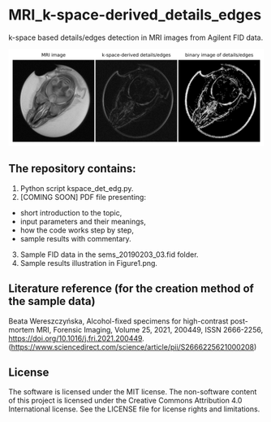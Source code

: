 # MRI_k-space-derived_details_edges
k-space based details/edges detection in MRI images from Agilent FID data.

![Figure1](Figure1.png)

## The repository contains:
1. Python script kspace_det_edg.py.
2. [COMING SOON] PDF file presenting:
- short introduction to the topic,
- input parameters and their meanings,
- how the code works step by step,
- sample results with commentary.
3. Sample FID data in the sems_20190203_03.fid folder.
4. Sample results illustration in Figure1.png.

## Literature reference (for the creation method of the sample data)
Beata Wereszczyńska, Alcohol-fixed specimens for high-contrast post-mortem MRI, Forensic Imaging, Volume 25, 2021, 200449, ISSN 2666-2256, https://doi.org/10.1016/j.fri.2021.200449. (https://www.sciencedirect.com/science/article/pii/S2666225621000208)

## License
The software is licensed under the MIT license. The non-software content of this project is licensed under the Creative Commons Attribution 4.0 International license. See the LICENSE file for license rights and limitations.

